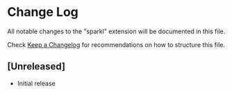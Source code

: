 # Change Log

All notable changes to the "sparkl" extension will be documented in this file.

Check [Keep a Changelog](http://keepachangelog.com/) for recommendations on how to structure this file.

## [Unreleased]

- Initial release
